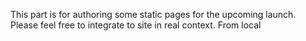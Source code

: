 This part is for authoring some static pages for the upcoming launch. Please feel free to integrate to site in real context. 
From local